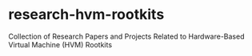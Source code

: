 # research-hvm-rootkits
Collection of Research Papers and Projects Related to Hardware-Based Virtual Machine (HVM) Rootkits
